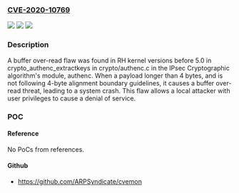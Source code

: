 ### [CVE-2020-10769](https://cve.mitre.org/cgi-bin/cvename.cgi?name=CVE-2020-10769)
![](https://img.shields.io/static/v1?label=Product&message=Kernel&color=blue)
![](https://img.shields.io/static/v1?label=Version&message=%3D%20All%20kernel%20versions%20before%205.0%20&color=brighgreen)
![](https://img.shields.io/static/v1?label=Vulnerability&message=Improper%20Restriction%20of%20Operations%20within%20the%20Bounds%20of%20a%20Memory%20Buffer&color=brighgreen)

### Description

A buffer over-read flaw was found in RH kernel versions before 5.0 in crypto_authenc_extractkeys in crypto/authenc.c in the IPsec Cryptographic algorithm's module, authenc. When a payload longer than 4 bytes, and is not following 4-byte alignment boundary guidelines, it causes a buffer over-read threat, leading to a system crash. This flaw allows a local attacker with user privileges to cause a denial of service.

### POC

#### Reference
No PoCs from references.

#### Github
- https://github.com/ARPSyndicate/cvemon

